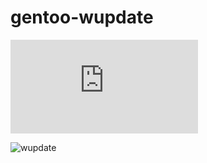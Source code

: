 # gentoo-wupdate

![wupdate.sh](https://raw.githubusercontent.com/wuseman/personal/main/wupdate/wupdate.sh)

![wupdate](https://user-images.githubusercontent.com/26827453/177815755-730b38d5-44c3-474f-9975-f8f97fddb437.png)

